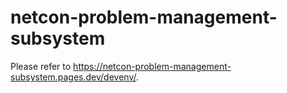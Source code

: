 # netcon-problem-management-subsystem

Please refer to https://netcon-problem-management-subsystem.pages.dev/devenv/.
